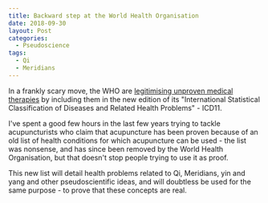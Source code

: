 ```yaml
---
title: Backward step at the World Health Organisation
date: 2018-09-30
layout: Post
categories:
  - Pseudoscience
tags:
  - Qi
  - Meridians
---
```


In a frankly scary move, the WHO are [legitimising unproven medical therapies](https://www.nature.com/articles/d41586-018-06782-7) by including them in the new edition of its "International Statistical Classification of Diseases and Related Health Problems" - ICD11.

<!-- more -->

I've spent a good few hours in the last few years trying to tackle acupuncturists who claim that acupuncture has been proven because of an old list of health conditions for which acupuncture can be used - the list was nonsense, and has since been removed by the World Health Organisation, but that doesn't stop people trying to use it as proof.

This new list will detail health problems related to Qi, Meridians, yin and yang and other pseudoscientific ideas, and will doubtless be used for the same purpose - to prove that these concepts are real.
